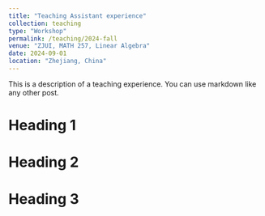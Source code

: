```yaml
---
title: "Teaching Assistant experience"
collection: teaching
type: "Workshop"
permalink: /teaching/2024-fall
venue: "ZJUI, MATH 257, Linear Algebra"
date: 2024-09-01
location: "Zhejiang, China"
---
```


This is a description of a teaching experience. You can use markdown like any other post.

Heading 1
======

Heading 2
======

Heading 3
======
